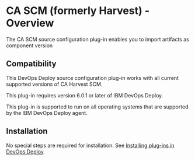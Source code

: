
# CA SCM (formerly Harvest) - Overview

The CA SCM source configuration plug-in enables you to import artifacts as component version

## Compatibility

This DevOps Deploy source configuration plug-in works with all current supported versions of CA Harvest SCM.

This plug-in requires version 6.0.1 or later of IBM DevOps Deploy.

This plug-in is supported to run on all operating systems that are supported by the IBM DevOps Deploy agent.

## Installation

No special steps are required for installation. See [Installing plug-ins in DevOps Deploy](https://community.ibm.com/community/user/wasdevops/blogs/laurel-dickson-bull1/2022/06/13/install-plugins "Installing plug-ins in DevOps Deploy").
